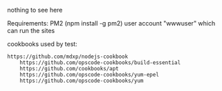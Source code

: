 nothing to see here


Requirements:
  PM2  (npm install -g pm2)
  user account "wwwuser" which can run the sites




cookbooks used by test:

	https://github.com/mdxp/nodejs-cookbook
		https://github.com/opscode-cookbooks/build-essential
		https://github.com/cookbooks/apt
		https://github.com/opscode-cookbooks/yum-epel
		https://github.com/opscode-cookbooks/yum

